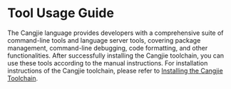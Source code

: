 # Tool Usage Guide

The Cangjie language provides developers with a comprehensive suite of command-line tools and language server tools, covering package management, command-line debugging, code formatting, and other functionalities. After successfully installing the Cangjie toolchain, you can use these tools according to the manual instructions. For installation instructions of the Cangjie toolchain, please refer to [Installing the Cangjie Toolchain](../../dev-guide/source_en/first_understanding/install.md).
